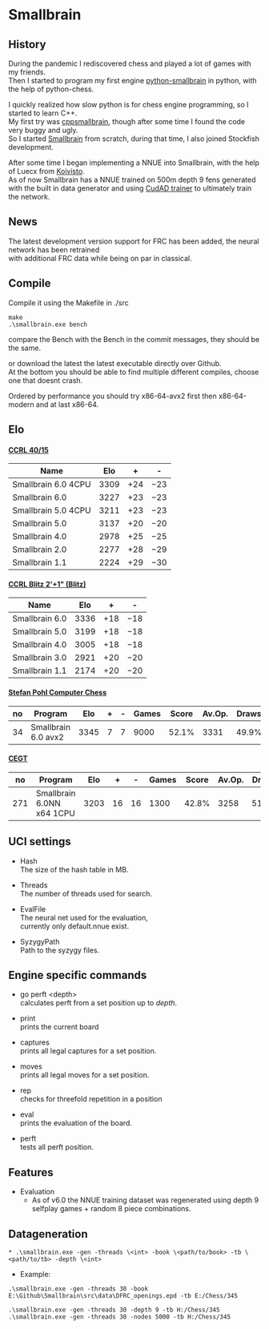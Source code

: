 # Smallbrain

## History

During the pandemic I rediscovered chess and played a lot of games with my friends.<br>
Then I started to program my first engine [python-smallbrain](https://github.com/Disservin/python-smallbrain) in python, with the help of python-chess.<br>

I quickly realized how slow python is for chess engine programming, so I started to learn C++.<br>
My first try was [cppsmallbrain](https://github.com/Disservin/cppsmallbrain), though after some time I found the code very buggy and ugly.<br>
So I started [Smallbrain](https://github.com/Disservin/Smallbrain) from scratch, during that time, I also joined Stockfish development. <br>

After some time I began implementing a NNUE into Smallbrain, with the help of Luecx from [Koivisto](https://github.com/Luecx/Koivisto).<br>
As of now Smallbrain has a NNUE trained on 500m depth 9 fens generated with the built in data generator and using [CudAD trainer](https://github.com/Luecx/CudAD) to ultimately train the network.

## News

The latest development version support for FRC has been added, the neural network has been retrained <br>
with additional FRC data while being on par in classical.

## Compile

Compile it using the Makefile in ./src 

```
make
.\smallbrain.exe bench
```
compare the Bench with the Bench in the commit messages,
they should be the same.

or download the latest the latest executable directly over Github. <br>
At the bottom you should be able to find multiple different compiles, choose one that doesnt crash.

Ordered by performance you should try x86-64-avx2 first then x86-64-modern and at last x86-64.


## Elo
#### [CCRL 40/15](http://ccrl.chessdom.com/ccrl/4040/) 

| Name  	              | Elo  	  | +    	| -  	  |
|---	                  |---	    |---	  |---	  |
| Smallbrain 6.0 4CPU  	| 3309  	| +24  	| −23  	|
| Smallbrain 6.0  	    | 3227  	| +23  	| −23  	|
| Smallbrain 5.0 4CPU  	| 3211  	| +23  	| −23  	|
| Smallbrain 5.0  	    | 3137  	| +20  	| −20  	|
| Smallbrain 4.0  	    | 2978  	| +25  	| −25  	|
| Smallbrain 2.0  	    | 2277  	| +28  	| −29  	|
| Smallbrain 1.1  	    | 2224  	| +29  	| −30  	|


#### [CCRL Blitz 2'+1" (Blitz)](http://ccrl.chessdom.com/ccrl/404/)
| Name  	          | Elo  	  | +    	| -  	  |
|---	              |---	    |---	  |---	  |
| Smallbrain 6.0  	| 3336  	| +18  	| −18  	|
| Smallbrain 5.0  	| 3199  	| +18  	| −18  	|
| Smallbrain 4.0  	| 3005  	| +18  	| −18  	|
| Smallbrain 3.0  	| 2921  	| +20  	| −20  	|
| Smallbrain 1.1  	| 2174  	| +20  	| −20  	|

#### [Stefan Pohl Computer Chess](https://www.sp-cc.de/)


| no  | Program             | Elo   | +  | -  | Games | Score | Av.Op. | Draws |
| --- | ------------------- | ----- | -- | -- | ----- | ----- | ------ | ----- |
| 34  | Smallbrain 6.0 avx2 | 3345  | 7  | 7  | 9000  | 52.1% |  3331  | 49.9% |


#### [CEGT](http://www.cegt.net/40_40%20Rating%20List/40_40%20All%20Versions/rangliste.html)

| no  | Program             | Elo   | +  | -  | Games | Score | Av.Op. | Draws |
| --- | ------------------- | ----- | -- | -- | ----- | ----- | ------ | ----- |
| 271 | Smallbrain 6.0NN x64 1CPU | 3203  | 16  | 16  | 1300  | 42.8%	 |  3258  | 51.2% |

## UCI settings
* Hash<br>
  The size of the hash table in MB. 
  
* Threads<br>
  The number of threads used for search. 
  
* EvalFile<br>
  The neural net used for the evaluation,<br>
  currently only default.nnue exist.

* SyzygyPath<br>
  Path to the syzygy files.

## Engine specific commands
* go perft \<depth> <br>
  calculates perft from a set position up to *depth*.
  
* print<br>
  prints the current board
  
* captures<br>
  prints all legal captures for a set position.
  
* moves<br>
  prints all legal moves for a set position.
  
* rep<br>
  checks for threefold repetition in a position
  
* eval<br>
  prints the evaluation of the board.
  
* perft<br>
  tests all perft position.


## Features
* Evaluation
  * As of v6.0 the NNUE training dataset was regenerated using depth 9 selfplay games + random 8 piece combinations.

## Datageneration
```
* .\smallbrain.exe -gen -threads \<int> -book \<path/to/book> -tb \<path/to/tb> -depth \<int>
```

* Example: 
```
.\smallbrain.exe -gen -threads 30 -book E:\Github\Smallbrain\src\data\DFRC_openings.epd -tb E:/Chess/345
```
```
.\smallbrain.exe -gen -threads 30 -depth 9 -tb H:/Chess/345
.\smallbrain.exe -gen -threads 30 -nodes 5000 -tb H:/Chess/345
```
